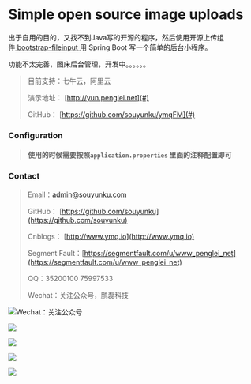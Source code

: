 <div class="container kv-main">

<div class="page-header">

# Simple open source image uploads

出于自用的目的，又找不到Java写的开源的程序，然后使用开源上传组件[ bootstrap-fileinput ](https://github.com/kartik-v/bootstrap-fileinput/)用 Spring Boot 写一个简单的后台小程序。

功能不太完善，图床后台管理，开发中。。。。。。

</div>

> 目前支持：七牛云，阿里云
> 
> 演示地址： [http://yun.penglei.net](#)
> 
> GitHub： [https://github.com/souyunku/ymqFM](#)

### Configuration

> #### 使用的时候需要按照`application.properties` 里面的注释配置即可

### Contact

> Email：admin@souyunku.com
> 
> GitHub： [https://github.com/souyunku](https://github.com/souyunku)
> 
> Cnblogs： [http://www.ymq.io](http://www.ymq.io)
> 
> Segment Fault：[https://segmentfault.com/u/www_penglei_net](https://segmentfault.com/u/www_penglei_net)
> 
> QQ：35200100 75997533
> 
> Wechat：关注公众号，鹏磊科技

![Wechat：关注公众号](http://www.ymq.io/images/pengleikeji.jpg "鹏磊科技")


![](https://raw.githubusercontent.com/souyunku/ymqFM/master/ymqFM/doc/index1.png)

![](https://raw.githubusercontent.com/souyunku/ymqFM/master/ymqFM/doc/index2.png)

![](https://raw.githubusercontent.com/souyunku/ymqFM/master/ymqFM/doc/index3.png)

![](https://raw.githubusercontent.com/souyunku/ymqFM/master/ymqFM/doc/index5.png)
</div>
